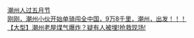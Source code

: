   
[潮州人过五月节](http://www.dianyue.me/archives/028/l58ai70h12ytmcca/)  
[刚刚，潮州小伙开始单骑闯全中国，9万8千里，潮州，出发！！！](http://www.dianyue.me/archives/298/vynqk4ekjgjddk3g/)  
[【大型】潮州老屋煤气爆炸？疑有人被埋!抢救现场!](http://www.dianyue.me/archives/129/7m64849nl24q3oyz/)